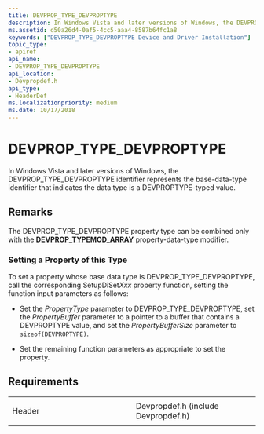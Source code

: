 ```yaml
---
title: DEVPROP_TYPE_DEVPROPTYPE
description: In Windows Vista and later versions of Windows, the DEVPROP_TYPE_DEVPROPTYPE identifier represents the base-data-type identifier that indicates the data type is a DEVPROPTYPE-typed value.
ms.assetid: d50a26d4-0af5-4cc5-aaa4-8587b64fc1a8
keywords: ["DEVPROP_TYPE_DEVPROPTYPE Device and Driver Installation"]
topic_type:
- apiref
api_name:
- DEVPROP_TYPE_DEVPROPTYPE
api_location:
- Devpropdef.h
api_type:
- HeaderDef
ms.localizationpriority: medium
ms.date: 10/17/2018
---
```


# DEVPROP_TYPE_DEVPROPTYPE


In Windows Vista and later versions of Windows, the DEVPROP_TYPE_DEVPROPTYPE identifier represents the base-data-type identifier that indicates the data type is a DEVPROPTYPE-typed value.

Remarks
-------

The DEVPROP_TYPE_DEVPROPTYPE property type can be combined only with the [**DEVPROP_TYPEMOD_ARRAY**](devprop-typemod-array.md) property-data-type modifier.

### Setting a Property of this Type

To set a property whose base data type is DEVPROP_TYPE_DEVPROPTYPE, call the corresponding SetupDiSet*Xxx* property function, setting the function input parameters as follows:

-   Set the *PropertyType* parameter to DEVPROP_TYPE_DEVPROPTYPE, set the *PropertyBuffer* parameter to a pointer to a buffer that contains a DEVPROPTYPE value, and set the *PropertyBufferSize* parameter to `sizeof(DEVPROPTYPE)`.

-   Set the remaining function parameters as appropriate to set the property.

Requirements
------------

<table>
<colgroup>
<col width="50%" />
<col width="50%" />
</colgroup>
<tbody>
<tr class="odd">
<td align="left"><p>Header</p></td>
<td align="left">Devpropdef.h (include Devpropdef.h)</td>
</tr>
</tbody>
</table>

 

 





